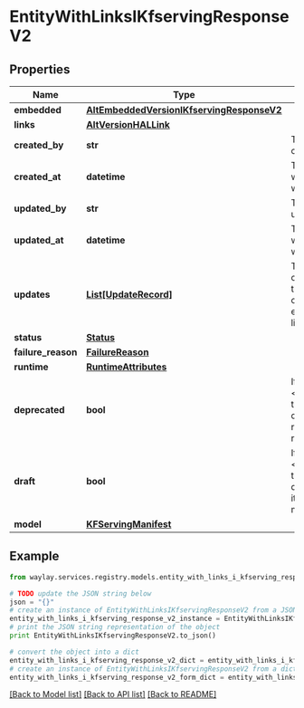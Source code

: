 # EntityWithLinksIKfservingResponseV2


## Properties

Name | Type | Description | Notes
------------ | ------------- | ------------- | -------------
**embedded** | [**AltEmbeddedVersionIKfservingResponseV2**](AltEmbeddedVersionIKfservingResponseV2.md) |  | [optional] 
**links** | [**AltVersionHALLink**](AltVersionHALLink.md) |  | [optional] 
**created_by** | **str** | The user that created this entity. | 
**created_at** | **datetime** | The timestamp at which this entity was created. | 
**updated_by** | **str** | The user that last updated this entity. | 
**updated_at** | **datetime** | The timestamp at which this entity was last updated. | 
**updates** | [**List[UpdateRecord]**](UpdateRecord.md) | The audit logs corresponding to the latest modifying operations on this entity. Omitted in listing operations. | [optional] 
**status** | [**Status**](Status.md) |  | 
**failure_reason** | [**FailureReason**](FailureReason.md) |  | [optional] 
**runtime** | [**RuntimeAttributes**](RuntimeAttributes.md) |  | 
**deprecated** | **bool** | If &lt;code&gt;true&lt;/code&gt; this function is deprecated and removed from regular listings. | 
**draft** | **bool** | If &lt;code&gt;true&lt;/code&gt; this function is a draft function and it&#39;s assets are still mutable. | 
**model** | [**KFServingManifest**](KFServingManifest.md) |  | 

## Example

```python
from waylay.services.registry.models.entity_with_links_i_kfserving_response_v2 import EntityWithLinksIKfservingResponseV2

# TODO update the JSON string below
json = "{}"
# create an instance of EntityWithLinksIKfservingResponseV2 from a JSON string
entity_with_links_i_kfserving_response_v2_instance = EntityWithLinksIKfservingResponseV2.from_json(json)
# print the JSON string representation of the object
print EntityWithLinksIKfservingResponseV2.to_json()

# convert the object into a dict
entity_with_links_i_kfserving_response_v2_dict = entity_with_links_i_kfserving_response_v2_instance.to_dict()
# create an instance of EntityWithLinksIKfservingResponseV2 from a dict
entity_with_links_i_kfserving_response_v2_form_dict = entity_with_links_i_kfserving_response_v2.from_dict(entity_with_links_i_kfserving_response_v2_dict)
```
[[Back to Model list]](../README.md#documentation-for-models) [[Back to API list]](../README.md#documentation-for-api-endpoints) [[Back to README]](../README.md)


